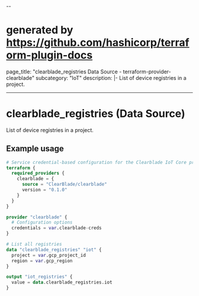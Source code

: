 --

# generated by https://github.com/hashicorp/terraform-plugin-docs

page_title: "clearblade_registries Data Source - terraform-provider-clearblade"
subcategory: "IoT"
description: |-
List of device registries in a project.

---

# clearblade_registries (Data Source)

List of device registries in a project.

## Example usage

```terraform
# Service credential-based configuration for the Clearblade IoT Core provider
terraform {
  required_providers {
    clearblade = {
      source = "ClearBlade/clearblade"
      version = "0.1.0"
    }
  }
}

provider "clearblade" {
  # Configuration options
  credentials = var.clearblade-creds
}

# List all registries
data "clearblade_registries" "iot" {
  project = var.gcp_project_id
  region = var.gcp_region
}

output "iot_registries" {
  value = data.clearblade_registries.iot
}
```
